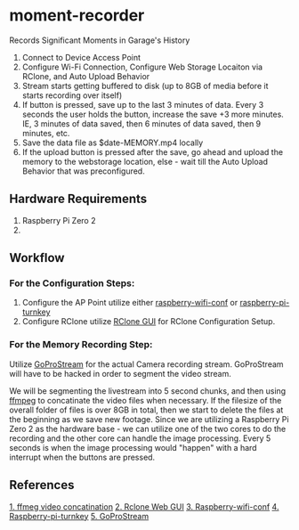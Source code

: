 # moment-recorder
Records Significant Moments in Garage's History


1. Connect to Device Access Point
2. Configure Wi-Fi Connection, Configure Web Storage Locaiton via RClone, and Auto Upload Behavior
3. Stream starts getting buffered to disk (up to 8GB of media before it starts recording over itself)
4. If button is pressed, save up to the last 3 minutes of data. Every 3 seconds the user holds the button, increase the save +3 more minutes. IE, 3 minutes of data saved, then 6 minutes of data saved, then 9 minutes, etc.
5. Save the data file as $date-MEMORY.mp4 locally
6. If the upload button is pressed after the save, go ahead and upload the memory to the webstorage location, else - wait till the Auto Upload Behavior that was preconfigured.

## Hardware Requirements

1. Raspberry Pi Zero 2
2. 

## Workflow

### For the Configuration Steps:

1. Configure the AP Point utilize either [raspberry-wifi-conf](https://github.com/sabhiram/raspberry-wifi-conf) or [raspberry-pi-turnkey](https://github.com/schollz/raspberry-pi-turnkey)
2. Configure RClone utilize [RClone GUI](https://github.com/rclone/rclone-webui-react) for RClone Configuration Setup. 

### For the Memory Recording Step:

Utilize [GoProStream](https://github.com/KonradIT/GoProStream) for the actual Camera recording stream. GoProStream will have to be hacked in order to segment the video stream.

We will be segmenting the livestream into 5 second chunks, and then using [ffmpeg](https://superuser.com/questions/521113/join-mp4-files-in-linux) to concatinate the video files when necessary. If the filesize of the overall folder of files is over 8GB in total, then we start to delete the files at the beginning as we save new footage. Since we are utilizing a Raspberry Pi Zero 2 as the hardware base - we can utilize one of the two cores to do the recording and the other core can handle the image processing. Every 5 seconds is when the image processing would "happen" with a hard interrupt when the buttons are pressed.


## References

[1. ffmeg video concatination](https://superuser.com/questions/521113/join-mp4-files-in-linux)
[2. Rclone Web GUI](https://github.com/rclone/rclone-webui-react)
[3. Raspberry-wifi-conf](https://github.com/sabhiram/raspberry-wifi-conf)
[4. Raspberry-pi-turnkey](https://github.com/schollz/raspberry-pi-turnkey)
[5. GoProStream](https://github.com/KonradIT/GoProStream)
